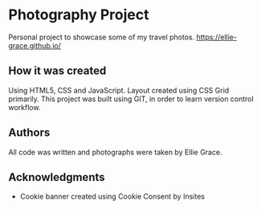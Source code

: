 # Photography Project

Personal project to showcase some of my travel photos.
https://ellie-grace.github.io/


## How it was created

Using HTML5, CSS and JavaScript. Layout created using CSS Grid primarily. This project was built using GIT, in order to learn version control workflow.


## Authors

All code was written and photographs were taken by Ellie Grace.





## Acknowledgments

* Cookie banner created using Cookie Consent by Insites


